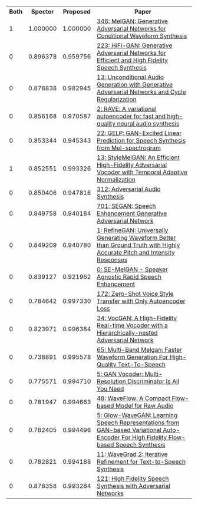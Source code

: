 <html><table><tr>
<th>Both</th>
<th>Specter</th>
<th>Proposed</th>
<th>Paper</th>
</tr>
<tr>
<td>1</td>
<td>1.000000</td>
<td>1.000000</td>
<td><a href="https://www.semanticscholar.org/paper/37e52ff4714c7a08900b518127e438a195b84611">346: MelGAN: Generative Adversarial Networks for Conditional Waveform Synthesis</a></td>
</tr>
<tr>
<td>0</td>
<td>0.896378</td>
<td>0.959756</td>
<td><a href="https://www.semanticscholar.org/paper/4e468d3da1797d791db8d514d695b183acb027ee">223: HiFi-GAN: Generative Adversarial Networks for Efficient and High Fidelity Speech Synthesis</a></td>
</tr>
<tr>
<td>0</td>
<td>0.878838</td>
<td>0.982945</td>
<td><a href="https://www.semanticscholar.org/paper/46a34e4239adfe222bdad453821372904b5d0b40">13: Unconditional Audio Generation with Generative Adversarial Networks and Cycle Regularization</a></td>
</tr>
<tr>
<td>0</td>
<td>0.856168</td>
<td>0.970587</td>
<td><a href="https://www.semanticscholar.org/paper/581ac1e3568b8d632c2cdbef3bf91acb803b78f2">2: RAVE: A variational autoencoder for fast and high-quality neural audio synthesis</a></td>
</tr>
<tr>
<td>0</td>
<td>0.853344</td>
<td>0.945343</td>
<td><a href="https://www.semanticscholar.org/paper/e6ac42702b5d12d4d8eed856230127cafaa7e766">22: GELP: GAN-Excited Linear Prediction for Speech Synthesis from Mel-spectrogram</a></td>
</tr>
<tr>
<td>1</td>
<td>0.852551</td>
<td>0.993326</td>
<td><a href="https://www.semanticscholar.org/paper/5299f6f6b496ef7f08328e4c3dbbd82441748a1c">13: StyleMelGAN: An Efficient High-Fidelity Adversarial Vocoder with Temporal Adaptive Normalization</a></td>
</tr>
<tr>
<td>0</td>
<td>0.850406</td>
<td>0.947816</td>
<td><a href="https://www.semanticscholar.org/paper/0d3bbe47fe67e5a125a2547913ac0e4a30f18c8d">312: Adversarial Audio Synthesis</a></td>
</tr>
<tr>
<td>0</td>
<td>0.849758</td>
<td>0.940184</td>
<td><a href="https://www.semanticscholar.org/paper/f8d43ff00585c53f65eb04e15477113c2d2b758b">701: SEGAN: Speech Enhancement Generative Adversarial Network</a></td>
</tr>
<tr>
<td>0</td>
<td>0.849209</td>
<td>0.940780</td>
<td><a href="https://www.semanticscholar.org/paper/50b4da711035e5ef155f176cb53c19274609b922">1: RefineGAN: Universally Generating Waveform Better than Ground Truth with Highly Accurate Pitch and Intensity Responses</a></td>
</tr>
<tr>
<td>0</td>
<td>0.839127</td>
<td>0.921962</td>
<td><a href="https://www.semanticscholar.org/paper/b3c9b0788e7dd0944047ef50e4c369cf237ba5ea">0: SE-MelGAN - Speaker Agnostic Rapid Speech Enhancement</a></td>
</tr>
<tr>
<td>0</td>
<td>0.784642</td>
<td>0.997330</td>
<td><a href="https://www.semanticscholar.org/paper/54c0f3213921a7e2ce35b8b6afefaaa9fd036d11">172: Zero-Shot Voice Style Transfer with Only Autoencoder Loss</a></td>
</tr>
<tr>
<td>0</td>
<td>0.823971</td>
<td>0.996384</td>
<td><a href="https://www.semanticscholar.org/paper/4cd2c3440b3c770ce3e1e75a0371a892bdb30945">34: VocGAN: A High-Fidelity Real-time Vocoder with a Hierarchically-nested Adversarial Network</a></td>
</tr>
<tr>
<td>0</td>
<td>0.738891</td>
<td>0.995578</td>
<td><a href="https://www.semanticscholar.org/paper/97cc958a940a1b33241da612745c8347d7acf6d7">65: Multi-Band Melgan: Faster Waveform Generation For High-Quality Text-To-Speech</a></td>
</tr>
<tr>
<td>0</td>
<td>0.775571</td>
<td>0.994710</td>
<td><a href="https://www.semanticscholar.org/paper/1ee20991b5b3441bb14badbadc4d61d7ed33752f">5: GAN Vocoder: Multi-Resolution Discriminator Is All You Need</a></td>
</tr>
<tr>
<td>0</td>
<td>0.781947</td>
<td>0.994663</td>
<td><a href="https://www.semanticscholar.org/paper/39b11c504dd62f8c57f492f54d5b2e219f955d12">48: WaveFlow: A Compact Flow-based Model for Raw Audio</a></td>
</tr>
<tr>
<td>0</td>
<td>0.782405</td>
<td>0.994496</td>
<td><a href="https://www.semanticscholar.org/paper/52eac03a7f65224db8c357199d6ae211230813db">5: Glow-WaveGAN: Learning Speech Representations from GAN-based Variational Auto-Encoder For High Fidelity Flow-based Speech Synthesis</a></td>
</tr>
<tr>
<td>0</td>
<td>0.782821</td>
<td>0.994188</td>
<td><a href="https://www.semanticscholar.org/paper/10ae9a3d1e0874a50820766bd414f98e095cdd8a">11: WaveGrad 2: Iterative Refinement for Text-to-Speech Synthesis</a></td>
</tr>
<tr>
<td>0</td>
<td>0.878358</td>
<td>0.993284</td>
<td><a href="https://www.semanticscholar.org/paper/85381e0e89e98ea1ed8bd3dfa533d911263757df">121: High Fidelity Speech Synthesis with Adversarial Networks</a></td>
</tr>
</table></html>

